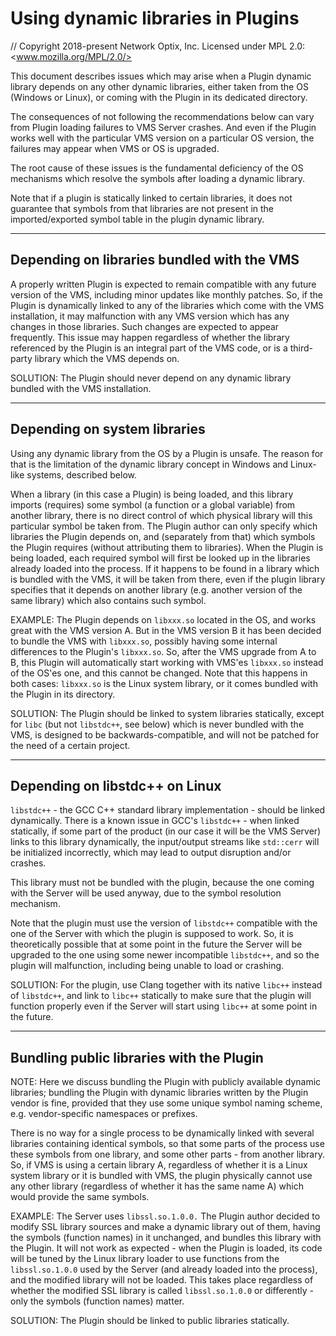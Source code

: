 # Using dynamic libraries in Plugins

// Copyright 2018-present Network Optix, Inc. Licensed under MPL 2.0: <www.mozilla.org/MPL/2.0/>

This document describes issues which may arise when a Plugin dynamic library depends on any other
dynamic libraries, either taken from the OS (Windows or Linux), or coming with the Plugin in its
dedicated directory.

The consequences of not following the recommendations below can vary from Plugin loading failures
to VMS Server crashes. And even if the Plugin works well with the particular VMS version on a
particular OS version, the failures may appear when VMS or OS is upgraded.

The root cause of these issues is the fundamental deficiency of the OS mechanisms which resolve the
symbols after loading a dynamic library.  

Note that if a plugin is statically linked to certain libraries, it does not guarantee that symbols
from that libraries are not present in the imported/exported symbol table in the plugin dynamic
library.

---------------------------------------------------------------------------------------------------

## Depending on libraries bundled with the VMS

A properly written Plugin is expected to remain compatible with any future version of the VMS,
including minor updates like monthly patches. So, if the Plugin is dynamically linked to any of the
libraries which come with the VMS installation, it may malfunction with any VMS version which has
any changes in those libraries. Such changes are expected to appear frequently. This issue may
happen regardless of whether the library referenced by the Plugin is an integral part of the VMS
code, or is a third-party library which the VMS depends on.

SOLUTION: The Plugin should never depend on any dynamic library bundled with the VMS installation.

---------------------------------------------------------------------------------------------------

## Depending on system libraries

Using any dynamic library from the OS by a Plugin is unsafe. The reason for that is the limitation
of the dynamic library concept in Windows and Linux-like systems, described below.

When a library (in this case a Plugin) is being loaded, and this library imports (requires) some
symbol (a function or a global variable) from another library, there is no direct control of which
physical library will this particular symbol be taken from. The Plugin author can only specify
which libraries the Plugin depends on, and (separately from that) which symbols the Plugin requires
(without attributing them to libraries). When the Plugin is being loaded, each required symbol
will first be looked up in the libraries already loaded into the process. If it happens to be found
in a library which is bundled with the VMS, it will be taken from there, even if the plugin
library specifies that it depends on another library (e.g. another version of the same library)
which also contains such symbol.

EXAMPLE: The Plugin depends on `libxxx.so` located in the OS, and works great with the VMS version
A. But in the VMS version B it has been decided to bundle the VMS with `libxxx.so`, possibly having
some internal differences to the Plugin's `libxxx.so`. So, after the VMS upgrade from A to B, this
Plugin will automatically start working with VMS'es `libxxx.so` instead of the OS'es one, and this
cannot be changed. Note that this happens in both cases: `libxxx.so` is the Linux system library,
or it comes bundled with the Plugin in its directory.

SOLUTION: The Plugin should be linked to system libraries statically, except for `libc` (but not
`libstdc++`, see below) which is never bundled with the VMS, is designed to be
backwards-compatible, and will not be patched for the need of a certain project.

---------------------------------------------------------------------------------------------------

## Depending on libstdc++ on Linux

`libstdc++` - the GCC C++ standard library implementation - should be linked dynamically. There is
a known issue in GCC's `libstdc++` - when linked statically, if some part of the product (in our
case it will be the VMS Server) links to this library dynamically, the input/output streams like
`std::cerr` will be initialized incorrectly, which may lead to output disruption and/or crashes.

This library must not be bundled with the plugin, because the one coming with the Server will be
used anyway, due to the symbol resolution mechanism.

Note that the plugin must use the version of `libstdc++` compatible with the one of the Server with
which the plugin is supposed to work. So, it is theoretically possible that at some point in the
future the Server will be upgraded to the one using some newer incompatible `libstdc++`, and so the
plugin will malfunction, including being unable to load or crashing.

SOLUTION: For the plugin, use Clang together with its native `libc++` instead of `libstdc++`, and
link to `libc++` statically to make sure that the plugin will function properly even if the Server
will start using `libc++` at some point in the future.

---------------------------------------------------------------------------------------------------

## Bundling public libraries with the Plugin

NOTE: Here we discuss bundling the Plugin with publicly available dynamic libraries; bundling the
Plugin with dynamic libraries written by the Plugin vendor is fine, provided that they use some
unique symbol naming scheme, e.g. vendor-specific namespaces or prefixes.

There is no way for a single process to be dynamically linked with several libraries containing
identical symbols, so that some parts of the process use these symbols from one library, and some
other parts - from another library. So, if VMS is using a certain library A, regardless of whether
it is a Linux system library or it is bundled with VMS, the plugin physically cannot use any other
library (regardless of whether it has the same name A) which would provide the same symbols.

EXAMPLE: The Server uses `libssl.so.1.0.0.` The Plugin author decided to modify SSL library sources
and make a dynamic library out of them, having the symbols (function names) in it unchanged, and
bundles this library with the Plugin. It will not work as expected - when the Plugin is loaded, its
code will be tuned by the Linux library loader to use functions from the `libssl.so.1.0.0` used by
the Server (and already loaded into the process), and the modified library will not be loaded.
This takes place regardless of whether the modified SSL library is called `libssl.so.1.0.0` or
differently - only the symbols (function names) matter.

SOLUTION: The Plugin should be linked to public libraries statically.
